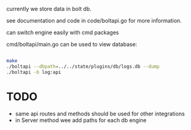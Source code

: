 
currently we store data in bolt db.

see documentation and code in code/boltapi.go for more information.

can switch engine easily with cmd packages

cmd/boltapi/main.go can be used to view database:

```bash

make
./boltapi --dbpath=../../state/plugins/db/logs.db --dump
./boltapi -b log:api

```

# TODO

* same api routes and methods should be used for other integrations
* in Server method wee add paths for each db engine
```go
```
